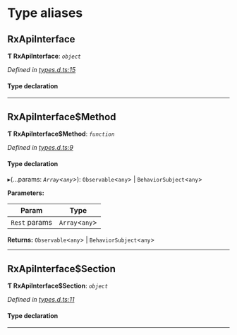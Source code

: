

# Type aliases

<a id="rxapiinterface"></a>

##  RxApiInterface

**Ƭ RxApiInterface**: *`object`*

*Defined in [types.d.ts:15](https://github.com/polkadot-js/api/blob/5b5caa1/packages/api-rx/src/types.d.ts#L15)*

#### Type declaration

___
<a id="rxapiinterface_method"></a>

##  RxApiInterface$Method

**Ƭ RxApiInterface$Method**: *`function`*

*Defined in [types.d.ts:9](https://github.com/polkadot-js/api/blob/5b5caa1/packages/api-rx/src/types.d.ts#L9)*

#### Type declaration
▸(...params: *`Array`<`any`>*):  `Observable`<`any`> &#124; `BehaviorSubject`<`any`>

**Parameters:**

| Param | Type |
| ------ | ------ |
| `Rest` params | `Array`<`any`> |

**Returns:**  `Observable`<`any`> &#124; `BehaviorSubject`<`any`>

___
<a id="rxapiinterface_section"></a>

##  RxApiInterface$Section

**Ƭ RxApiInterface$Section**: *`object`*

*Defined in [types.d.ts:11](https://github.com/polkadot-js/api/blob/5b5caa1/packages/api-rx/src/types.d.ts#L11)*

#### Type declaration

[index: `string`]: [RxApiInterface$Method](_types_d_.md#rxapiinterface_method)

___

